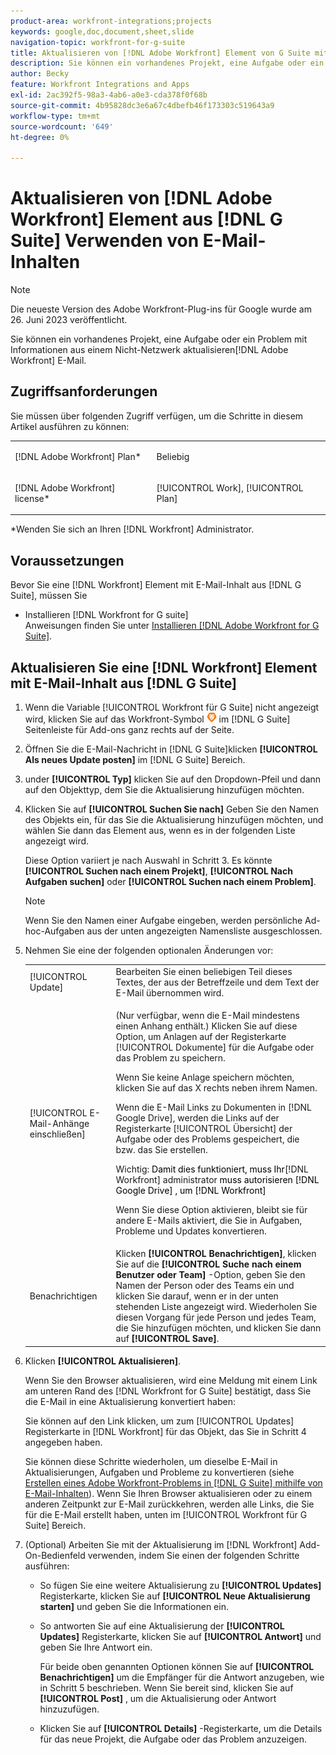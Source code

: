 ```yaml
---
product-area: workfront-integrations;projects
keywords: google,doc,document,sheet,slide
navigation-topic: workfront-for-g-suite
title: Aktualisieren von [!DNL Adobe Workfront] Element von G Suite mit E-Mail-Inhalt
description: Sie können ein vorhandenes Projekt, eine Aufgabe oder ein Problem mit Informationen aus einer Nicht-Adobe Workfront-E-Mail aktualisieren.
author: Becky
feature: Workfront Integrations and Apps
exl-id: 2ac392f5-98a3-4ab6-a0e3-cda378f0f68b
source-git-commit: 4b95828dc3e6a67c4dbefb46f173303c519643a9
workflow-type: tm+mt
source-wordcount: '649'
ht-degree: 0%

---
```


# Aktualisieren von [!DNL Adobe Workfront] Element aus [!DNL G Suite] Verwenden von E-Mail-Inhalten

>[!NOTE]
>
>Die neueste Version des Adobe Workfront-Plug-ins für Google wurde am 26. Juni 2023 veröffentlicht.

Sie können ein vorhandenes Projekt, eine Aufgabe oder ein Problem mit Informationen aus einem Nicht-Netzwerk aktualisieren[!DNL Adobe Workfront] E-Mail.

## Zugriffsanforderungen

Sie müssen über folgenden Zugriff verfügen, um die Schritte in diesem Artikel ausführen zu können:

<table style="table-layout:auto"> 
 <col> 
 <col> 
 <tbody> 
  <tr> 
   <td role="rowheader">[!DNL Adobe Workfront] Plan*</td> 
   <td> <p>Beliebig</p> </td> 
  </tr> 
  <tr> 
   <td role="rowheader">[!DNL Adobe Workfront] license*</td> 
   <td> <p>[!UICONTROL Work], [!UICONTROL Plan]</p> </td> 
  </tr> 
 </tbody> 
</table>

&#42;Wenden Sie sich an Ihren [!DNL Workfront] Administrator.

## Voraussetzungen

Bevor Sie eine [!DNL Workfront] Element mit E-Mail-Inhalt aus [!DNL G Suite], müssen Sie

* Installieren [!DNL Workfront for G suite]\
   Anweisungen finden Sie unter [Installieren [!DNL Adobe Workfront for G Suite]](../../workfront-integrations-and-apps/workfront-for-g-suite/install-workfront-for-gsuite.md).

## Aktualisieren Sie eine [!DNL Workfront] Element mit E-Mail-Inhalt aus [!DNL G Suite]

1. Wenn die Variable [!UICONTROL Workfront für G Suite] nicht angezeigt wird, klicken Sie auf das Workfront-Symbol ![](assets/wf-lion-icon.png) im [!DNL G Suite] Seitenleiste für Add-ons ganz rechts auf der Seite.
1. Öffnen Sie die E-Mail-Nachricht in [!DNL G Suite]klicken **[!UICONTROL Als neues Update posten]** im [!DNL G Suite] Bereich.
1. under **[!UICONTROL Typ]** klicken Sie auf den Dropdown-Pfeil und dann auf den Objekttyp, dem Sie die Aktualisierung hinzufügen möchten.
1. Klicken Sie auf **[!UICONTROL Suchen Sie nach]** Geben Sie den Namen des Objekts ein, für das Sie die Aktualisierung hinzufügen möchten, und wählen Sie dann das Element aus, wenn es in der folgenden Liste angezeigt wird.

   Diese Option variiert je nach Auswahl in Schritt 3. Es könnte **[!UICONTROL Suchen nach einem Projekt]**, **[!UICONTROL Nach Aufgaben suchen]** oder **[!UICONTROL Suchen nach einem Problem]**.

   >[!NOTE]
   >
   >Wenn Sie den Namen einer Aufgabe eingeben, werden persönliche Ad-hoc-Aufgaben aus der unten angezeigten Namensliste ausgeschlossen.

1. Nehmen Sie eine der folgenden optionalen Änderungen vor:

   <table style="table-layout:auto"> 
    <col> 
    <col> 
    <tbody> 
     <tr> 
      <td role="rowheader">[!UICONTROL Update]</td> 
      <td>Bearbeiten Sie einen beliebigen Teil dieses Textes, der aus der Betreffzeile und dem Text der E-Mail übernommen wird.</td> 
     </tr> 
     <tr data-mc-conditions=""> 
      <td role="rowheader">[!UICONTROL E-Mail-Anhänge einschließen]</td> 
      <td><p>(Nur verfügbar, wenn die E-Mail mindestens einen Anhang enthält.) Klicken Sie auf diese Option, um Anlagen auf der Registerkarte [!UICONTROL Dokumente] für die Aufgabe oder das Problem zu speichern. </p><p>Wenn Sie keine Anlage speichern möchten, klicken Sie auf das X rechts neben ihrem Namen. </p><p>Wenn die E-Mail Links zu Dokumenten in [!DNL Google Drive], werden die Links auf der Registerkarte [!UICONTROL Übersicht] der Aufgabe oder des Problems gespeichert, die bzw. das Sie erstellen. </p><p>Wichtig: <span style="color: #ff1493;"><span style="color: #000000;">Damit dies funktioniert, muss Ihr</span></span>[!DNL Workfront] administrator<span style="color: #ff1493;"><span style="color: #000000;"> muss autorisieren [!DNL Google Drive] , um [!DNL Workfront]</span></span></p>
      <p>Wenn Sie diese Option aktivieren, bleibt sie für andere E-Mails aktiviert, die Sie in Aufgaben, Probleme und Updates konvertieren.</p></td> 
     </tr> 
     <tr data-mc-conditions=""> 
      <td role="rowheader">Benachrichtigen</td> 
      <td>Klicken <strong>[!UICONTROL Benachrichtigen]</strong>, klicken Sie auf die <strong>[!UICONTROL Suche nach einem Benutzer oder Team]</strong> -Option, geben Sie den Namen der Person oder des Teams ein und klicken Sie darauf, wenn er in der unten stehenden Liste angezeigt wird. Wiederholen Sie diesen Vorgang für jede Person und jedes Team, die Sie hinzufügen möchten, und klicken Sie dann auf <strong>[!UICONTROL Save]</strong>.</td> 
     </tr> 
    </tbody> 
   </table>

1. Klicken **[!UICONTROL Aktualisieren]**.

   Wenn Sie den Browser aktualisieren, wird eine Meldung mit einem Link am unteren Rand des [!DNL Workfront for G Suite] bestätigt, dass Sie die E-Mail in eine Aktualisierung konvertiert haben:

   Sie können auf den Link klicken, um zum [!UICONTROL Updates] Registerkarte in [!DNL Workfront] für das Objekt, das Sie in Schritt 4 angegeben haben.

   Sie können diese Schritte wiederholen, um dieselbe E-Mail in Aktualisierungen, Aufgaben und Probleme zu konvertieren (siehe [Erstellen eines Adobe Workfront-Problems in [!DNL G Suite] mithilfe von E-Mail-Inhalten](../../workfront-integrations-and-apps/workfront-for-g-suite/create-wf-issue-in-g-suite-using-email-content.md)). Wenn Sie Ihren Browser aktualisieren oder zu einem anderen Zeitpunkt zur E-Mail zurückkehren, werden alle Links, die Sie für die E-Mail erstellt haben, unten im [!UICONTROL Workfront für G Suite] Bereich.

1. (Optional) Arbeiten Sie mit der Aktualisierung im [!DNL Workfront] Add-On-Bedienfeld verwenden, indem Sie einen der folgenden Schritte ausführen:

   * So fügen Sie eine weitere Aktualisierung zu **[!UICONTROL Updates]** Registerkarte, klicken Sie auf **[!UICONTROL Neue Aktualisierung starten]** und geben Sie die Informationen ein.

   * So antworten Sie auf eine Aktualisierung der **[!UICONTROL Updates]** Registerkarte, klicken Sie auf **[!UICONTROL Antwort]** und geben Sie Ihre Antwort ein.

     Für beide oben genannten Optionen können Sie auf **[!UICONTROL Benachrichtigen]** um die Empfänger für die Antwort anzugeben, wie in Schritt 5 beschrieben. Wenn Sie bereit sind, klicken Sie auf **[!UICONTROL Post]** , um die Aktualisierung oder Antwort hinzuzufügen.

   * Klicken Sie auf **[!UICONTROL Details]** -Registerkarte, um die Details für das neue Projekt, die Aufgabe oder das Problem anzuzeigen.
